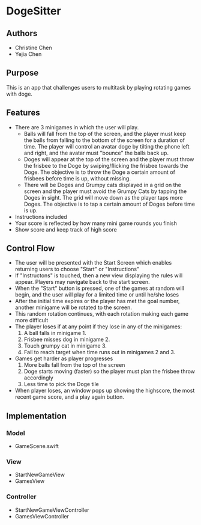 # DogeSitter

## Authors
* Christine Chen
* Yejia Chen

## Purpose
This is an app that challenges users to multitask by playing rotating games with
doge.

## Features
* There are 3 minigames in which the user will play.
    * Balls will fall from the top of the screen, and the player must keep the
      balls from falling to the bottom of the screen for a duration of time. 
      The player will control an avatar doge by tilting the phone left and 
      right, and the avatar must "bounce" the balls back up. 
    * Doges will appear at the top of the screen and the player must throw the
      frisbee to the Doge by swiping/flicking the frisbee towards the Doge. The
      objective is to throw the Doge a certain amount of frisbees before time 
      is up, without missing.
    * There will be Doges and Grumpy cats displayed in a grid on the screen 
      and the player must avoid the Grumpy Cats by tapping the Doges in sight. 
      The grid will move down as the player taps more Doges. The objective is 
      to tap a certain amount of Doges before time is up.
* Instructions included
* Your score is reflected by how many mini game rounds you finish
* Show score and keep track of high score

## Control Flow
* The user will be presented with the Start Screen which enables returning
  users to choose "Start" or "Instructions"
* If "Instructons" is touched, then a new view displaying the rules will
  appear. Players may navigate back to the start screen.
* When the "Start" button is pressed, one of the games at random will begin,
  and the user will play for a limited time or until he/she loses
* After the initial time expires or the player has met the goal number, 
  another minigame will be rotated to the screen.
* This random rotation continues, with each rotation making each game more 
  difficult
* The player loses if at any point if they lose in any of the minigames:
    1. A ball falls in minigame 1.
    2. Frisbee misses dog in minigame 2.
    3. Touch grumpy cat in minigame 3.
    4. Fail to reach target when time runs out in minigames 2 and 3.
* Games get harder as player progresses
    1. More balls fall from the top of the screen
    2. Doge starts moving (faster) so the player must plan the frisbee 
       throw accordingly
    3. Less time to pick the Doge tile
* When player loses, an window pops up showing the highscore, the most recent
  game score, and a play again button.

## Implementation

### Model
* GameScene.swift

### View
* StartNewGameView
* GamesView

### Controller
* StartNewGameViewController
* GamesViewController
